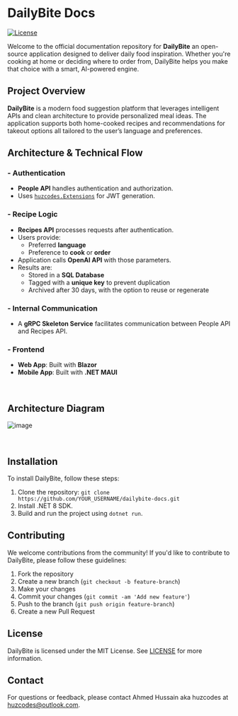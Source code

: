 # DailyBite Docs

[![License](https://img.shields.io/badge/license-MIT-blue.svg)](https://opensource.org/licenses/MIT)

Welcome to the official documentation repository for **DailyBite**  an open-source application designed to deliver daily food inspiration. Whether you're cooking at home or deciding where to order from, DailyBite helps you make that choice with a smart, AI-powered engine.



## Project Overview

**DailyBite** is a modern food suggestion platform that leverages intelligent APIs and clean architecture to provide personalized meal ideas. The application supports both home-cooked recipes and recommendations for takeout options 
all tailored to the user’s language and preferences.



## Architecture & Technical Flow

### - Authentication
- **People API** handles authentication and authorization.
- Uses [`huzcodes.Extensions`](https://www.nuget.org/packages/huzcodes.Extensions) for JWT generation.

### - Recipe Logic
- **Recipes API** processes requests after authentication.
- Users provide:
  - Preferred **language**
  - Preference to **cook** or **order**
- Application calls **OpenAI API** with those parameters.
- Results are:
  - Stored in a **SQL Database**
  - Tagged with a **unique key** to prevent duplication
  - Archived after 30 days, with the option to reuse or regenerate

### - Internal Communication
- A **gRPC Skeleton Service** facilitates communication between People API and Recipes API.

### - Frontend
- **Web App**: Built with **Blazor**
- **Mobile App**: Built with **.NET MAUI**

<br/>

## Architecture Diagram

![image](https://github.com/user-attachments/assets/d1590196-0e7c-4f20-bd6d-22804d769b73)

<br/>

## Installation

To install DailyBite, follow these steps:

1. Clone the repository: `git clone https://github.com/YOUR_USERNAME/dailybite-docs.git`
2. Install .NET 8 SDK.
3. Build and run the project using `dotnet run`.

## Contributing

We welcome contributions from the community! If you'd like to contribute to DailyBite, please follow these guidelines:

1. Fork the repository  
2. Create a new branch (`git checkout -b feature-branch`)  
3. Make your changes  
4. Commit your changes (`git commit -am 'Add new feature'`)  
5. Push to the branch (`git push origin feature-branch`)  
6. Create a new Pull Request

## License

DailyBite is licensed under the MIT License. See [LICENSE](LICENSE) for more information.

## Contact

For questions or feedback, please contact Ahmed Hussain aka huzcodes at huzcodes@outlook.com.
